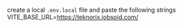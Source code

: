 create a local `.env.local` file and paste the following strings
VITE_BASE_URL=https://teknorix.jobsoid.com/